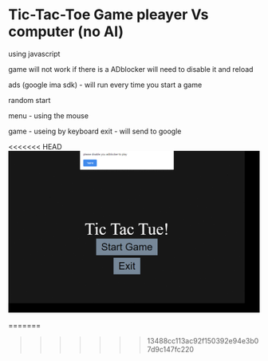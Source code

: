 # Tic-Tac-Toe Game pleayer Vs computer (no AI)

using javascript

game will not work if there is a ADblocker will need to disable it and reload

ads (google ima sdk) - will run every time you start a game

random start

menu - using the mouse

game - useing by keyboard
exit - will send to google



<<<<<<< HEAD
![](tic-tac-toe-gif.gif)

=======
>>>>>>> 13488cc113ac92f150392e94e3b07d9c147fc220
